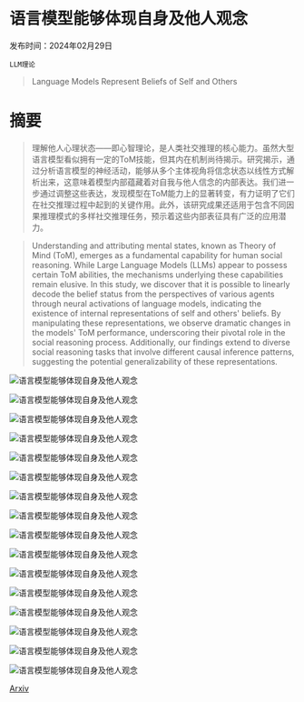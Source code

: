 # 语言模型能够体现自身及他人观念

发布时间：2024年02月29日

`LLM理论`

> Language Models Represent Beliefs of Self and Others

# 摘要

> 理解他人心理状态——即心智理论，是人类社交推理的核心能力。虽然大型语言模型看似拥有一定的ToM技能，但其内在机制尚待揭示。研究揭示，通过分析语言模型的神经活动，能够从多个主体视角将信念状态以线性方式解析出来，这意味着模型内部蕴藏着对自我与他人信念的内部表达。我们进一步通过调整这些表达，发现模型在ToM能力上的显著转变，有力证明了它们在社交推理过程中起到的关键作用。此外，该研究成果还适用于包含不同因果推理模式的多样社交推理任务，预示着这些内部表征具有广泛的应用潜力。

> Understanding and attributing mental states, known as Theory of Mind (ToM), emerges as a fundamental capability for human social reasoning. While Large Language Models (LLMs) appear to possess certain ToM abilities, the mechanisms underlying these capabilities remain elusive. In this study, we discover that it is possible to linearly decode the belief status from the perspectives of various agents through neural activations of language models, indicating the existence of internal representations of self and others' beliefs. By manipulating these representations, we observe dramatic changes in the models' ToM performance, underscoring their pivotal role in the social reasoning process. Additionally, our findings extend to diverse social reasoning tasks that involve different causal inference patterns, suggesting the potential generalizability of these representations.

![语言模型能够体现自身及他人观念](../../../paper_images/2402.18496/x1.png)

![语言模型能够体现自身及他人观念](../../../paper_images/2402.18496/x2.png)

![语言模型能够体现自身及他人观念](../../../paper_images/2402.18496/x3.png)

![语言模型能够体现自身及他人观念](../../../paper_images/2402.18496/x4.png)

![语言模型能够体现自身及他人观念](../../../paper_images/2402.18496/x5.png)

![语言模型能够体现自身及他人观念](../../../paper_images/2402.18496/x6.png)

![语言模型能够体现自身及他人观念](../../../paper_images/2402.18496/x7.png)

![语言模型能够体现自身及他人观念](../../../paper_images/2402.18496/x8.png)

![语言模型能够体现自身及他人观念](../../../paper_images/2402.18496/x9.png)

![语言模型能够体现自身及他人观念](../../../paper_images/2402.18496/x10.png)

![语言模型能够体现自身及他人观念](../../../paper_images/2402.18496/x11.png)

![语言模型能够体现自身及他人观念](../../../paper_images/2402.18496/x12.png)

![语言模型能够体现自身及他人观念](../../../paper_images/2402.18496/x13.png)

![语言模型能够体现自身及他人观念](../../../paper_images/2402.18496/x15.png)

![语言模型能够体现自身及他人观念](../../../paper_images/2402.18496/x17.png)

![语言模型能够体现自身及他人观念](../../../paper_images/2402.18496/x19.png)

[Arxiv](https://arxiv.org/abs/2402.18496)